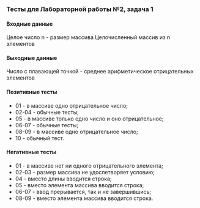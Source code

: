 ### Тесты для Лабораторной работы №2, задача 1

#### Входные данные

Целое число n - размер массива
Целочисленный массив из n элементов

#### Выходные данные

Число с плавающей точкой - среднее арифметическое отрицательных элементов

#### Позитивные тесты

- 01 - в массиве одно отрицательное число;
- 02-04 - обычные тесты;
- 05 - в массиве только одно число и оно отрицательное;
- 06-07 - обычные тесты;
- 08-09 - в массиве одно отрицательное число;
- 10 - обычный тест.

#### Негативные тесты

- 01 - в массиве нет ни одного отрицательного элемента;
- 02-03 - размер массива не удослетворяет условию;
- 04 - вместо длины вводится строка;
- 05 - вместо элемента массива вводится строка;
- 06-07 - ввод прерывается, так и не завершившись;
- 08-09 - вместо элемента массива вводится строка.
